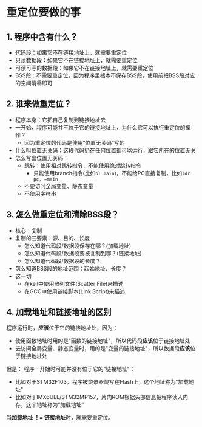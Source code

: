 # 重定位要做的事
## 1. 程序中含有什么？
* 代码段：如果它不在链接地址上，就需要重定位
* 只读数据段：如果它不在链接地址上，就需要重定位
* 可读可写的数据段：如果它不在链接地址上，就需要重定位
* BSS段：不需要重定位，因为程序里根本不保存BSS段，使用前把BSS段对应的空间清零即可

## 2. 谁来做重定位？

* 程序本身：它把自己复制到链接地址去
* 一开始，程序可能并不位于它的链接地址上，为什么它可以执行重定位的操作？
  * 因为重定位的代码是使用“位置无关码”写的
* 什么叫位置无关码：这段代码扔在任何位置都可以运行，跟它所在的位置无关
* 怎么写出位置无关码：
  * 跳转：使用相对跳转指令，不能使用绝对跳转指令
    * 只能使用branch指令(比如`bl main`)，不能给PC直接复制，比如`ldr pc, =main`
  * 不要访问全局变量、静态变量
  * 不使用字符串

## 3. 怎么做重定位和清除BSS段？

* 核心：复制
* 复制的三要素：源、目的、长度
  * 怎么知道代码段/数据段保存在哪？(加载地址)
  * 怎么知道代码段/数据段要被复制到哪？(链接地址)
  * 怎么知道代码段/数据段的长度？
* 怎么知道BSS段的地址范围：起始地址、长度？
* 这一切
  * 在keil中使用散列文件(Scatter File)来描述
  * 在GCC中使用链接脚本(Link Script)来描述

## 4. 加载地址和链接地址的区别

程序运行时，**应该**位于它的链接地址处，因为：

* 使用函数地址时用的是"函数的链接地址"，所以代码段**应该**位于链接地址处
* 去访问全局变量、静态变量时，用的是"变量的链接地址"，所以数据段**应该**位于链接地址处

但是： 程序一开始时可能并没有位于它的"链接地址"：

* 比如对于STM32F103，程序被烧录器烧写在Flash上，这个地址称为"加载地址"
* 比如对于IMX6ULL/STM32MP157，片内ROM根据头部信息把程序读入内存，这个地址称为“加载地址”

当**加载地址 ！= 链接地址**时，就需要重定位。